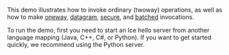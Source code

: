 This demo illustrates how to invoke ordinary (twoway) operations, as
well as how to make [oneway][1], [datagram][2], [secure][3], and
[batched][4] invocations.

To run the demo, first you need to start an Ice hello server from
another language mapping (Java, C++, C#, or Python). If you want
to get started quickly, we recommend using the Python server.

[1]: https://doc.zeroc.com/display/Ice37/Oneway+Invocations
[2]: https://doc.zeroc.com/display/Ice37/Datagram+Invocations
[3]: https://doc.zeroc.com/display/Ice37/IceSSL
[4]: https://doc.zeroc.com/display/Ice37/Batched+Invocations
